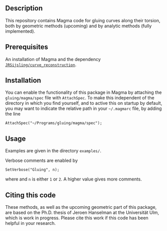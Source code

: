 Description
--

This repository contains Magma code for gluing curves along their torsion, both by geometric methods (upcoming) and by analytic methods (fully implemented).

Prerequisites
--

An installation of Magma and the dependency [`JRSijsling/curve_reconstruction`](https://github.com/JRSijsling/curve_reconstruction).

Installation 
--

You can enable the functionality of this package in Magma by attaching the `gluing/magma/spec` file with `AttachSpec`. To make this independent of the directory in which you find yourself, and to active this on startup by default, you may want to indicate the relative path in your `~/.magmarc` file, by adding the line
```
AttachSpec("~/Programs/gluing/magma/spec");
```

Usage
--

Examples are given in the directory `examples/`.

Verbose comments are enabled by
```
SetVerbose("Gluing", n);
```
where and `n` is either `1` or `2`. A higher value gives more comments.


Citing this code
--

These methods, as well as the upcoming geometric part of this package, are based on the Ph.D. thesis of Jeroen Hanselman at the Universität Ulm, which is work in progress. Please cite this work if this code has been helpful in your research.
